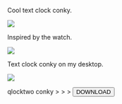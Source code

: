Cool text clock conky.

<img src="https://skandyns.github.io/img/qlocktwo-conky.png"/>

Inspired by the watch.

<img src="https://skandyns.github.io/img/qlocktwo-watch.jpg"/>

Text clock conky on my desktop.

<img src="https://skandyns.github.io/img/qlocktwo-conky-desktop.png"/>

qlocktwo conky >  >  > <a href="https://github.com/skandyns/qlocktwo-conky" target="_blank"><button class="button-download button-small pure-button">DOWNLOAD</button></a>

